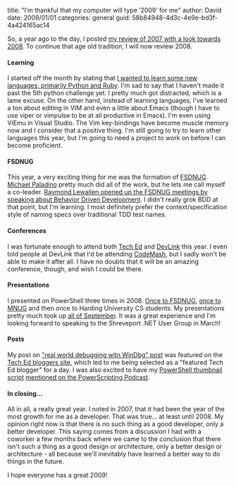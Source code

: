 
title: "I&rsquo;m thankful that my computer will type &lsquo;2009&rsquo; for me"
author: David
date: 2009/01/01
categories: general
guid: 58b84948-4d3c-4e9e-bd3f-4a424165ac14

So, a year ago to the day, I posted [my review of 2007 with a look towards 2008](http://www.mohundro.com/blog/2008/01/01/Welcome20082007InReview.aspx). To continue that age old tradition, I will now review 2008. 

#### Learning

I started off the month by stating that [I wanted to learn some new languages, primarily Python and Ruby](http://www.mohundro.com/blog/2008/01/30/LearningTechnologiesOutsideAndInsideOfTheMicrosoftEcosystem.aspx). I'm sad to say that I haven't made it past the 5th python challenge yet. I pretty much got distracted, which is a lame excuse. On the other hand, instead of learning languages, I've learned a ton about editing in VIM and even a little about Emacs (though I have to use viper or vimpulse to be at all productive in Emacs). I'm even using ViEmu in Visual Studio. The Vim key-bindings have become muscle memory now and I consider that a positive thing. I'm still going to try to learn other languages this year, but I'm going to need a project to work on before I can become proficient. 

#### FSDNUG

This year, a very exciting thing for me was the formation of [FSDNUG](http://www.fsdnug.org). [Michael Paladino](http://www.mpaladino.com/) pretty much did all of the work, but he lets me call myself a co-leader. [Raymond Lewallen opened up the FSDNUG meetings by speaking about Behavior Driven Development](http://www.mohundro.com/blog/2008/03/04/FSDNUGMeetingWithRaymondLewallenOnBehaviorDrivenDesign.aspx). I didn't really grok BDD at that point, but I'm learning. I most definitely prefer the context/specification style of naming specs over traditional TDD test names. 

#### Conferences

I was fortunate enough to attend both [Tech Ed](http://www.mohundro.com/blog/2008/07/02/TechEdNdashDay1Review.aspx) and [DevLink](http://www.mohundro.com/blog/2008/08/27/devLink2008Recap.aspx) this year. I even told people at DevLink that I'd be attending [CodeMash](http://codemash.org/), but I sadly won't be able to make it after all. I have no doubts that it will be an amazing conference, though, and wish I could be there. 

#### Presentations

I presented on PowerShell three times in 2008. [Once to FSDNUG](http://www.mohundro.com/blog/2008/09/09/PowerShellFSDNUGPresentationWithSlidesAndNotes.aspx), [once to MNUG](http://www.mohundro.com/blog/2008/09/30/SlidesAndNotesFromMNUGTalk.aspx) and then once to Harding University CS students. My presentations pretty much took up [all of September](http://www.mohundro.com/blog/default,month,2008-09.aspx). It was a great experience and I'm looking forward to speaking to the Shreveport .NET User Group in March! 

#### Posts

My post on ["real world debugging witn WinDbg" post](http://www.mohundro.com/blog/2008/05/23/RealWorldWalkthroughWithWinDbg.aspx) was featured on the [Tech Ed bloggers site](http://msdn.microsoft.com/en-us/events/teched/cc531163.aspx), which led to me being selected as a "featured Tech Ed blogger" for a day. I was also excited to have my [PowerShell thumbnail script](http://www.mohundro.com/blog/2008/10/11/SimplePowerShellScriptToGenerateThumbnails.aspx) [mentioned on the PowerScripting Podcast](http://feeds.feedburner.com/~r/Powerscripting/~3/455545211/index.php). 

#### In closing...

All in all, a really great year. I noted in 2007, that it had been the year of the most growth for me as a developer. That was true... at least until 2008. My opinion right now is that there is no such thing as a good developer, only a better developer. This saying comes from a discussion I had with a coworker a few months back where we came to the conclusion that there isn't such a thing as a good design or architecture, only a better design or architecture - all because we'll inevitably have learned a better way to do things in the future. 

I hope everyone has a great 2009!

